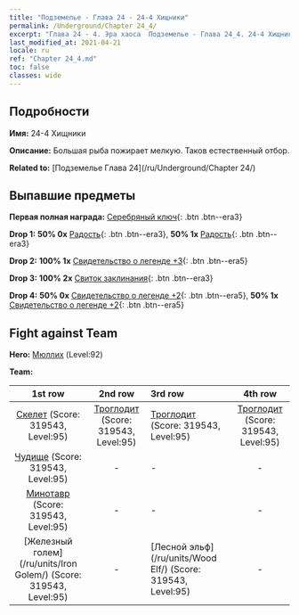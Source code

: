 ```yaml
---
title: "Подземелье - Глава 24 - 24-4 Хищники"
permalink: /Underground/Chapter 24_4/
excerpt: "Глава 24 - 4. Эра хаоса  Подземелье - Глава 24_4. 24-4 Хищники"
last_modified_at: 2021-04-21
locale: ru
ref: "Chapter 24_4.md"
toc: false
classes: wide
---
```


## Подробности

 **Имя:** 24-4 Хищники

 **Описание:** Большая рыба пожирает мелкую. Таков естественный отбор.

 **Related to:** [Подземелье Глава 24](/ru/Underground/Chapter 24/)

## Выпавшие предметы

 **Первая полная награда:** [Серебряный ключ](/ru/Items/con_693/){: .btn .btn--era3}

 **Drop 1:** **50% 0x** [Радость](/ru/Items/her_424/){: .btn .btn--era3}, **50% 1x** [Радость](/ru/Items/her_424/){: .btn .btn--era3}

 **Drop 2:** **100% 1x** [Свидетельство о легенде +3](/ru/Items/mat_88/){: .btn .btn--era5}

 **Drop 3:** **100% 2x** [Свиток заклинания](/ru/Items/con_694/){: .btn .btn--era3}

 **Drop 4:** **50% 0x** [Свидетельство о легенде +2](/ru/Items/mat_81/){: .btn .btn--era5}, **50% 1x** [Свидетельство о легенде +2](/ru/Items/mat_81/){: .btn .btn--era5}


## Fight against Team
 **Hero:** [Мюллих](/ru/heroes/Mullich/) (Level:92)

 **Team:**


  | 1st row | 2nd row | 3rd row | 4th row |
  |:----:|:----:|:----|:----:|
  | [Скелет](/ru/units/Skeleton/) (Score: 319543, Level:95)  | [Троглодит](/ru/units/Troglodyte/) (Score: 319543, Level:95)  | [Троглодит](/ru/units/Troglodyte/) (Score: 319543, Level:95)  | [Троглодит](/ru/units/Troglodyte/) (Score: 319543, Level:95)  |
  | [Чудище](/ru/units/Behemoth/) (Score: 319543, Level:95)  | - | - | - |
  | [Минотавр](/ru/units/Minotaur/) (Score: 319543, Level:95)  | - | - | - |
  | [Железный голем](/ru/units/Iron Golem/) (Score: 319543, Level:95)  | - | [Лесной эльф](/ru/units/Wood Elf/) (Score: 319543, Level:95)  | - |


